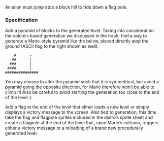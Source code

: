 An alien must jump atop a block hill to ride down a flag pole.

### Specification ###

Add a pyramid of blocks to the generated level. Taking into consideration the 
column-based generation we discussed in the track, find a way to generate a 
Mario-style pyramid like the below, placed directly atop the ground (ASCII flag 
to the right shown as well):

        #      ~
       ##      |
      ###      |
     ####      |
    ###############
 
You may choose to alter the pyramid such that it is symmetrical, but avoid a 
pyramid going the opposite direction, for Mario therefore won’t be able to climb 
it! Also be careful to avoid starting the generation too close to the end of the 
level :)

Add a flag at the end of the level that either loads a new level or simply displays 
a victory message to the screen. Also tied to generation, this time take the flag 
and flagpole sprites included in the distro’s sprite sheet and create a flagpole at 
the end of the level that, upon Mario’s collision, triggers either a victory message 
or a reloading of a brand new procedurally generated level.
